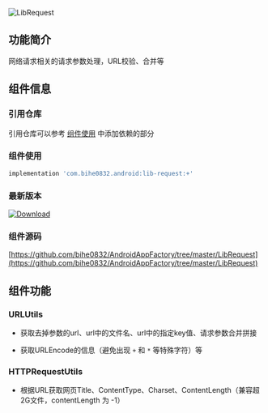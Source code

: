 ![LibRequest](https://img.shields.io/badge/AndroidAppFactory-LibRequest-brightgreen)

## 功能简介

网络请求相关的请求参数处理，URL校验、合并等

## 组件信息

### 引用仓库

引用仓库可以参考 [组件使用](./../start.md) 中添加依赖的部分

### 组件使用

```groovy
implementation 'com.bihe0832.android:lib-request:+'
```

### 最新版本

[ ![Download](https://api.bintray.com/packages/bihe0832/android/lib-request/images/download.svg) ](https://bintray.com/bihe0832/android/lib-request/_latestVersion)

### 组件源码

[https://github.com/bihe0832/AndroidAppFactory/tree/master/LibRequest](https://github.com/bihe0832/AndroidAppFactory/tree/master/LibRequest)

## 组件功能

### URLUtils

- 获取去掉参数的url、url中的文件名、url中的指定key值、请求参数合并拼接

- 获取URLEncode的信息（避免出现 `+` 和 `*` 等特殊字符）等

### HTTPRequestUtils

- 根据URL获取网页Title、ContentType、Charset、ContentLength（兼容超2G文件，contentLength 为 -1）
